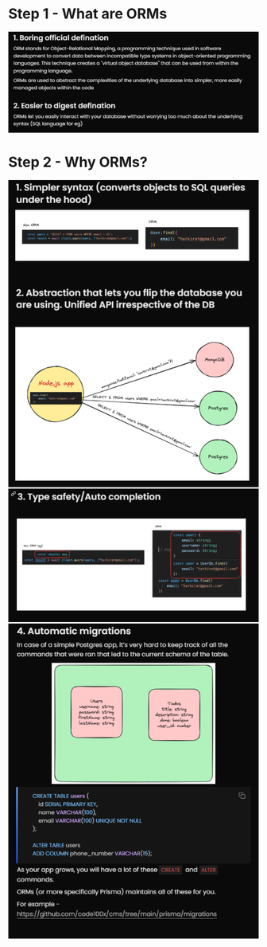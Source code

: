 # Step 1 - What are ORMs

![alt text](./assets/image-1.png)

# Step 2 - Why ORMs?

![alt text](./assets/image-2.png)
![alt text](./assets/image-3.png)
![alt text](./assets/image-4.png)
